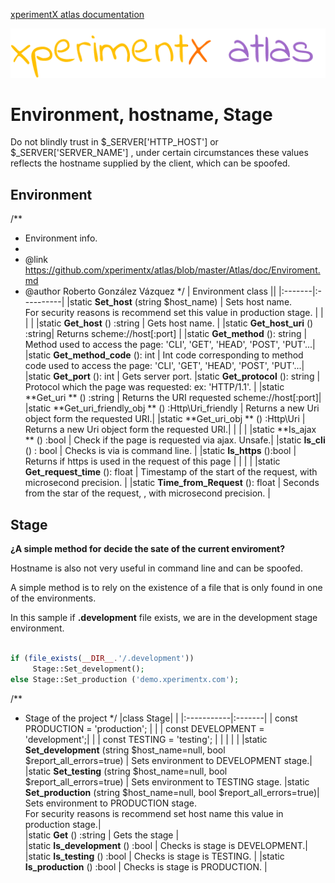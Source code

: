 [xperimentX atlas documentation](README.md) 

![xperimentx atlas](images/atlas.png) 

# Environment, hostname, Stage

Do not blindly trust in $_SERVER['HTTP_HOST'] or $_SERVER['SERVER_NAME'] ,
under certain circumstances these values reflects the hostname supplied by the client,
which can be spoofed. 
 
## Environment


/**
 * Environment info.
 *
 * @link https://github.com/xperimentx/atlas/blob/master/Atlas/doc/Enviroment.md
 * @author Roberto González Vázquez
 */
| Environment class ||
|:-------|:----------|
|static **Set_host** (string $host_name)     |  Sets host name. <br>For security reasons is recommend set this value in production stage.     |
| | |
|static **Get_host** () :string     |  Gets host name.          |
|static **Get_host_uri** () :string|  Returns scheme://host[:port]    |
|static **Get_method** (): string  |  Method used to access the page: 'CLI', 'GET', 'HEAD', 'POST', 'PUT'...|
|static **Get_method_code** (): int     |  Int code corresponding to method code used to access the page: 'CLI', 'GET', 'HEAD', 'POST', 'PUT'...|
|static **Get_port** (): int     |  Gets server port.
|static **Get_protocol** (): string   |  Protocol which the page was requested: ex: 'HTTP/1.1'.  |
|static **Get_uri ** () :string     |  Returns  the URI requested scheme://host[:port]|
|static **Get_uri_friendly_obj ** () :Http\Uri_friendly     |  Returns a new Uri object form the requested URI.|
|static **Get_uri_obj ** () :Http\Uri     |  Returns a new Uri object form the requested URI.|
| | |
|static **Is_ajax ** () :bool     |  Check if the page is requested via ajax. Unsafe.|
|static **Is_cli** () : bool     | Checks is via is command line.                                                                               | 
|static **Is_https** ():bool     |  Returns if https is used in the request of this page         |
| | |
|static **Get_request_time** (): float     |  Timestamp of the start of the request, with microsecond precision.    |
|static **Time_from_Request** (): float     |  Seconds from  the star of the request, , with microsecond precision.    |
   

## Stage
 
**¿A simple method for decide the sate of the current enviroment?**

Hostname is also not very useful in command line and can be spoofed.

A simple method is to rely on the existence of a file that is only found in one of the environments.

In this sample if **.development** file exists, we are in the development stage environment.

```php 

if (file_exists(__DIR__.'/.development'))
     Stage::Set_development();
else Stage::Set_production ('demo.xperimentx.com');

```


/**
 * Stage of the project
 */
|class Stage| |
|:-----------|:-------|
|    const PRODUCTION  = 'production'; | |
|    const DEVELOPMENT = 'development';| |
|    const TESTING     = 'testing';    | |
| | |
|static **Set_development** (string $host_name=null, bool $report_all_errors=true) | Sets environment to DEVELOPMENT stage.|
|static **Set_testing** (string $host_name=null, bool $report_all_errors=true) | Sets environment to TESTING stage.
|static **Set_production** (string $host_name=null, bool $report_all_errors=true)| Sets environment to PRODUCTION stage.<br>For security reasons is recommend set host name  this value in production stage.|        
|static **Get** () :string |      Gets the stage |    
|static **Is_development** () :bool |  Checks is stage is DEVELOPMENT.|
|static **Is_testing** () :bool |  Checks is stage is TESTING. |
|static **Is_production** () :bool | Checks is stage is PRODUCTION. |
 

